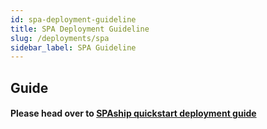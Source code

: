 ```yaml
---
id: spa-deployment-guideline
title: SPA Deployment Guideline
slug: /deployments/spa
sidebar_label: SPA Guideline
---
```


## Guide

#### Please head over to [SPAship quickstart deployment guide](https://spaship.io/docs/guide/user-guide/Quickstart/)
